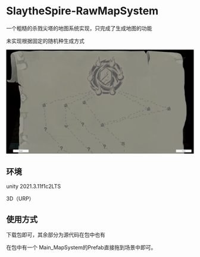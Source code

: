 # SlaytheSpire-RawMapSystem
一个粗糙的杀戮尖塔的地图系统实现，只完成了生成地图的功能

未实现根据固定的随机种生成方式

![image](https://github.com/LtGrey/SlaytheSpire-RawMapSystem/blob/main/Sample.png)
## 环境
unity 2021.3.11f1c2LTS

3D（URP）

## 使用方式
下载包即可，其余部分为源代码在包中也有

在包中有一个 Main_MapSystem的Prefab直接拖到场景中即可。

